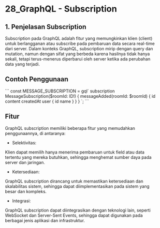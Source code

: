 <h1>
28_GraphQL - Subscription</h1>

<h2>1. Penjelasan Subscription</h2>
Subscription pada GraphQL adalah fitur yang memungkinkan klien (client) untuk berlangganan atau subscribe pada pembaruan data secara real-time dari server. Dalam konteks GraphQL, subscription mirip dengan query dan mutation, namun dengan sifat yang berbeda karena hasilnya tidak hanya sekali, tetapi terus-menerus diperbarui oleh server ketika ada perubahan data yang terjadi.

<h2> Contoh Penggunaan </h2>
```
const MESSAGE_SUBSCRIPTION = gql`
  subscription MessageSubscription($roomId: ID!) {
    messageAdded(roomId: $roomId) {
      id
      content
      createdAt
      user {
        id
        name
      }
    }
  }
`;
```

<h2> Fitur </h2>
GraphQL subscription memiliki beberapa fitur yang memudahkan penggunaannya, di antaranya:

- Selektivitas: 

Klien dapat memilih hanya menerima pembaruan untuk field atau data tertentu yang mereka butuhkan, sehingga menghemat sumber daya pada server dan jaringan.

- Ketersediaan: 

GraphQL subscription dirancang untuk memastikan ketersediaan dan skalabilitas sistem, sehingga dapat diimplementasikan pada sistem yang besar dan kompleks.

- Integrasi: 

GraphQL subscription dapat diintegrasikan dengan teknologi lain, seperti WebSocket dan Server-Sent Events, sehingga dapat digunakan pada berbagai jenis aplikasi dan infrastruktur.
